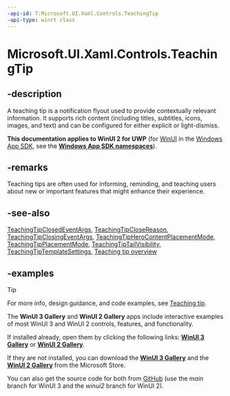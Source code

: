 ```yaml
---
-api-id: T:Microsoft.UI.Xaml.Controls.TeachingTip
-api-type: winrt class
---
```


# Microsoft.UI.Xaml.Controls.TeachingTip

<!--
public class TeachingTip : Windows.UI.Xaml.Controls.ContentControl
-->

## -description

A teaching tip is a notification flyout used to provide contextually relevant information. It supports rich content (including titles, subtitles, icons, images, and text) and can be configured for either explicit or light-dismiss.

**This documentation applies to WinUI 2 for UWP** (for [WinUI](/windows/apps/winui/winui3/) in the [Windows App SDK](/windows/apps/windows-app-sdk/), see the **[Windows App SDK namespaces](/windows/windows-app-sdk/api/winrt/)**).

## -remarks

Teaching tips are often used for informing, reminding, and teaching users about new or important features that might enhance their experience.

## -see-also

[TeachingTipClosedEventArgs](teachingtipclosedeventargs.md), [TeachingTipCloseReason](teachingtipclosereason.md), [TeachingTipClosingEventArgs](teachingtipclosingeventargs.md), [TeachingTipHeroContentPlacementMode](teachingtipherocontentplacementmode.md), [TeachingTipPlacementMode](teachingtipplacementmode.md), [TeachingTipTailVisibility](teachingtiptailvisibility.md), [TeachingTipTemplateSettings](teachingtiptemplatesettings.md), [Teaching tip overview](/windows/apps/design/controls/dialogs-and-flyouts/teaching-tip)

## -examples

> [!TIP]
> For more info, design guidance, and code examples, see [Teaching tip](/windows/apps/design/controls/dialogs-and-flyouts/teaching-tip).
>
> The **WinUI 3 Gallery** and **WinUI 2 Gallery** apps include interactive examples of most WinUI 3 and WinUI 2 controls, features, and functionality.
>
> If installed already, open them by clicking the following links: [**WinUI 3 Gallery**](winui3gallery:/item/TeachingTip) or [**WinUI 2 Gallery**](winui2gallery:/item/TeachingTip).
>
> If they are not installed, you can download the [**WinUI 3 Gallery**](https://www.microsoft.com/store/productId/9P3JFPWWDZRC) and the [**WinUI 2 Gallery**](https://www.microsoft.com/store/productId/9MSVH128X2ZT) from the Microsoft Store.
>
> You can also get the source code for both from [GitHub](https://github.com/Microsoft/WinUI-Gallery) (use the *main* branch for WinUI 3 and the *winui2* branch for WinUI 2).

